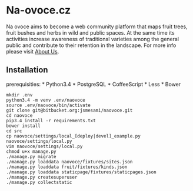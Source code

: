 Na-ovoce.cz
===========

Na ovoce aims to become a web community platform that maps fruit trees, fruit bushes and 
herbs in wild and public spaces. At the same time its activities increase awareness 
of traditional varieties among the general public and contribute to their retention 
in the landscape. For more info please visit [About Us](https://na-ovoce.cz/en/about-us/).

## Installation

prerequisities:
    * Python3.4
    * PostgreSQL
    * CoffeeScript
    * Less
    * Bower

	mkdir .env
	python3.4 -m venv .env/naovoce
	source .env/naovoce/bin/activate
	git clone git@bitbucket.org:jsmesami/naovoce.git
	cd naovoce
	pip3.4 install -r requirements.txt
	bower install
	cd src
	cp naovoce/settings/local_[deploy|devel]_example.py naovoce/settings/local.py
	vim naovoce/settings/local.py
	chmod u+x manage.py
	./manage.py migrate
	./manage.py loaddata naovoce/fixtures/sites.json
	./manage.py loaddata fruit/fixtures/kinds.json
	./manage.py loaddata staticpage/fixtures/staticpages.json
	./manage.py createsuperuser
	./manage.py collectstatic
